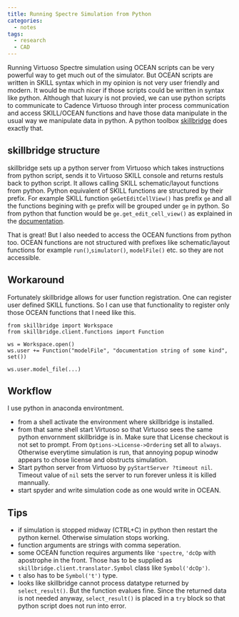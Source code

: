 ```yaml
---
title: Running Spectre Simulation from Python
categories:
  - notes
tags:
  - research
  - CAD
---
```


Running Virtuoso Spectre simulation using OCEAN scripts can be very powerful way to get much out of the simulator. But OCEAN scripts are written in SKILL syntax which in my opinion is not very user friendly and modern. It would be much nicer if those scripts could be written in syntax like python. Although that luxury is not provied, we can use python scripts to communicate to Cadence Virtuoso through inter process communication and access SKILL/OCEAN functions and have those data manipulate in the usual way we manipulate data in python. A python toolbox [skillbridge](https://github.com/unihd-cag/skillbridge) does exactly that.

## skillbridge structure
skillbridge sets up a python server from Virtuoso which takes instructions from python script, sends it to Virtuoso SKILL console and returns restuls back to python script. It allows calling SKILL schematic/layout functions from python. Python equivalent of SKILL functions are structured by their prefix. For example SKILL function `geGetEditCellView()` has prefix `ge` and all the functions begining with `ge` prefix will be grouped under `ge` in python. So from python that function would be `ge.get_edit_cell_view()` as explained in the [documentation](https://unihd-cag.github.io/skillbridge/examples/basic.html). 

That is great! But I also needed to access the OCEAN functions from python too. OCEAN functions are not structured with prefixes like schematic/layout functions for example `run()`,`simulator()`, `modelFile()` etc. so they are not accessible. 

## Workaround
Fortunately skillbridge allows for user function registration. One can register user defined SKILL functions. So I can use that functionality to register only those OCEAN functions that I need like this.
```
from skillbridge import Workspace
from skillbridge.client.functions import Function

ws = Workspace.open()
ws.user += Function("modelFile", "documentation string of some kind", set())

ws.user.model_file(...)
```
## Workflow
I use python in anaconda environtment.
* from a shell activate the environment where skillbridge is installed.
* from that same shell start Virtuoso so that Virtuoso sees the same python envornment skillbridge is in. Make sure that License checkout is not set to prompt. From `Options->License->Ordering` set all to `always`. Otherwise everytime simulation is run, that annoying popup winodw appears to chose license and obstructs simulation.
* Start python server from Virtuoso by `pyStartServer ?timeout nil`. Timeout value of `nil` sets the server to run forever unless it is killed mannually.
* start spyder and write simulation code as one would write in OCEAN.

## Tips
* if simulation is stopped midway (CTRL+C) in python then restart the python kernel. Otherwise simulation stops working.
* function arguments are strings with comma seperation.
* some OCEAN function requires arguments like `'spectre`, `'dcOp` with apostrophe in the front. Those has to be supplied as `skillbridge.client.translator.Symbol` class like `Symbol('dcOp')`.
* `t` also has to be `Symbol('t')` type.
* looks like skillbridge cannot process datatype returned by `select_result()`. But the function evalues fine. Since the returned data is not needed anyway, `select_result()` is placed in a `try` block so that python script does not run into error.
